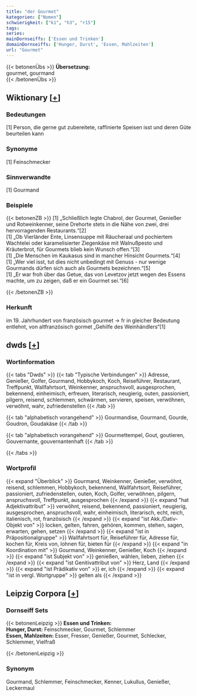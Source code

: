 ```yaml
---
title: "der Gourmet"
kategorien: ["Nomen"]
schwierigkeit: ["k1", "h3", "r15"]
tags:
series:
mainDornseiffs: ['Essen und Trinken']
domainDornseiffs: ['Hunger, Durst', 'Essen, Mahlzeiten']
url: "Gourmet"
---
```


{{< betonenÜbs >}}
**Übersetzung:**  
gourmet, gourmand  
{{< /betonenÜbs >}}

## Wiktionary [[+](https://de.wiktionary.org/wiki/Gourmet)]

### Bedeutungen
[1] Person, die gerne gut zubereitete, raffinierte Speisen isst und deren Güte beurteilen kann  

### Synonyme
[1] Feinschmecker  

### Sinnverwandte
[1] Gourmand  

### Beispiele
{{< betonenZB >}}
[1] „Schließlich legte Chabrol, der Gourmet, Genießer und Rotweinkenner, seine Drehorte stets in die Nähe von zwei, drei hervorragenden Restaurants.“[2]  
[1] „Ob Vierländer Ente, Linsensuppe mit Räucheraal und pochiertem Wachtelei oder karamelisierter Ziegenkäse mit Walnußpesto und Kräuterbrot, für Gourmets blieb kein Wunsch offen.“[3]  
[1] „Die Menschen im Kaukasus sind in mancher Hinsicht Gourmets.“[4]  
[1] „Wer viel isst, tut dies nicht unbedingt mit Genuss - nur wenige Gourmands dürfen sich auch als Gourmets bezeichnen.“[5]  
[1] „Er war froh über das Getue, das von Levetzov jetzt wegen des Essens machte, um zu zeigen, daß er ein Gourmet sei.“[6]  

{{< /betonenZB >}}
### Herkunft
im 19. Jahrhundert von französisch gourmet → fr in gleicher Bedeutung entlehnt, von altfranzösisch gormet „Gehilfe des Weinhändlers“[1]  



## dwds [[+](https://www.dwds.de/wb/Gourmet)]

### Wortinformation
{{< tabs "Dwds" >}}
{{< tab "Typische Verbindungen" >}}
Adresse, Genießer, Golfer, Gourmand, Hobbykoch, Koch, Reiseführer, Restaurant, Treffpunkt, Wallfahrtsort, Weinkenner, anspruchsvoll, ausgesprochen, bekennend, einheimisch, erfreuen, literarisch, neugierig, outen, passioniert, pilgern, reisend, schlemmen, schwärmen, servieren, speisen, verwöhnen, verwöhnt, wahr, zufriedenstellen
{{< /tab >}}

{{< tab "alphabetisch vorangehend" >}}
Gourmandise, Gourmand, Gourde, Goudron, Goudakäse
{{< /tab >}}

{{< tab "alphabetisch vorangehend" >}}
Gourmettempel, Gout, goutieren, Gouvernante, gouvernantenhaft
{{< /tab >}}

{{< /tabs >}}

### Wortprofil
{{< expand "Überblick" >}} Gourmand, Weinkenner, Genießer, verwöhnt, reisend, schlemmen, Hobbykoch, bekennend, Wallfahrtsort, Reiseführer, passioniert, zufriedenstellen, outen, Koch, Golfer, verwöhnen, pilgern, anspruchsvoll, Treffpunkt, ausgesprochen {{< /expand >}}
{{< expand "hat Adjektivattribut" >}} verwöhnt, reisend, bekennend, passioniert, neugierig, ausgesprochen, anspruchsvoll, wahr, einheimisch, literarisch, echt, reich, italienisch, rot, französisch {{< /expand >}}
{{< expand "ist Akk./Dativ-Objekt von" >}} locken, gelten, fahren, gehören, kommen, stehen, sagen, erwarten, gehen, setzen {{< /expand >}}
{{< expand "ist in Präpositionalgruppe" >}} Wallfahrtsort für, Reiseführer für, Adresse für, kochen für, Kreis von, lohnen für, bieten für {{< /expand >}}
{{< expand "in Koordination mit" >}} Gourmand, Weinkenner, Genießer, Koch {{< /expand >}}
{{< expand "ist Subjekt von" >}} genießen, wählen, lieben, ziehen {{< /expand >}}
{{< expand "ist Genitivattribut von" >}} Herz, Land {{< /expand >}}
{{< expand "ist Prädikativ von" >}} er, ich {{< /expand >}}
{{< expand "ist in vergl. Wortgruppe" >}} gelten als {{< /expand >}}

## Leipzig Corpora [[+](https://corpora.uni-leipzig.de/en/res?word=Gourmet&corpusId=deu_newscrawl-public_2018)]

### Dornseiff Sets
{{< betonenLeipzig >}}
**Essen und Trinken:**  
**Hunger, Durst:** Feinschmecker, Gourmet, Schlemmer  
**Essen, Mahlzeiten:** Esser, Fresser, Genießer, Gourmet, Schlecker, Schlemmer, Vielfraß  

{{< /betonenLeipzig >}}

### Synonym
Gourmand, Schlemmer, Feinschmecker, Kenner, Lukullus, Genießer, Leckermaul

